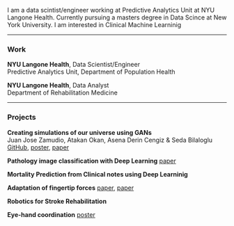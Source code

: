 I am a data scintist/engineer working at Predictive Analytics Unit at NYU Langone Health. Currently pursuing a masters degree in Data Scince at New York University. I am interested in Clinical Machine Learninig

____________________________________________________________________________________________________________________________

### Work

**NYU Langone Health**, Data Scientist/Engineer<br/>
Predictive Analytics Unit, Department of Population Health

**NYU Langone Health**, Data Analyst<br/>
Department of Rehabilitation Medicine

____________________________________________________________________________________________________________________________

### Projects

**Creating simulations of our universe using GANs**<br/>
Juan Jose Zamudio, Atakan Okan, Asena Derin Cengiz & Seda Bilaloglu<br/>
[GitHub](https://github.com/sedab/HydroGAN),
[poster](https://github.com/sedab/sedab.github.io/blob/master/images/HydroGAN-poster.pdf),
[paper]()

**Pathology image classification with Deep Learning**
[paper]()

**Mortality Prediction from Clinical notes using Deep Learninig**


**Adaptation of fingertip forces**
[paper](https://www.physiology.org/doi/full/10.1152/jn.00639.2015),
[paper](https://www.ncbi.nlm.nih.gov/pmc/articles/PMC4509387/)

**Robotics for Stroke Rehabilitation**


**Eye-hand coordination**
[poster](https://github.com/sedab/eyetracking/blob/master/SFN_Poster_2015_Eye-hand%20coordination%20for%20adaptation%20of%20hand%20posture%20to%20object%20shape.PDF)







